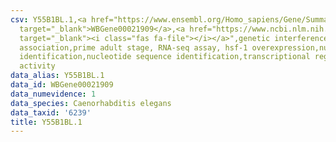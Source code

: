 ```yaml
---
csv: Y55B1BL.1,<a href="https://www.ensembl.org/Homo_sapiens/Gene/Summary?db=core;g=WBGene00021909"
  target="_blank">WBGene00021909</a>,<a href="https://www.ncbi.nlm.nih.gov/pubmed/30894454"
  target="_blank"><i class="fas fa-file"></i></a>",genetic interference,functional
  association,prime adult stage, RNA-seq assay, hsf-1 overexpression,nucleotide sequence
  identification,nucleotide sequence identification,transcriptional regulation,up-regulates
  activity
data_alias: Y55B1BL.1
data_id: WBGene00021909
data_numevidence: 1
data_species: Caenorhabditis elegans
data_taxid: '6239'
title: Y55B1BL.1
---
```

